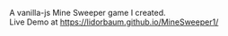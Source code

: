 A vanilla-js Mine Sweeper game I created. <br />
Live Demo at https://lidorbaum.github.io/MineSweeper1/
